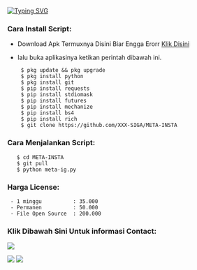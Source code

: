 [![Typing SVG](https://readme-typing-svg.herokuapp.com?font=Neuton&size=27&color=8A2BE2&background=000000&center=true&vCenter=true&width=700&height=80&lines=+😈+INI+ADALAH+SCRIPT+CRACK+AKUN+INSTAGRAM+💻+😈)](https://git.io/typing-svg)


</p>

<h3 align="left">Cara Install Script:</h3>

- Download Apk Termuxnya Disini Biar Engga Erorr <a href="https://f-droid.org/repo/com.termux_117.apk">Klik Disini</a>

- lalu buka aplikasinya ketikan perintah dibawah ini.

       $ pkg update && pkg upgrade
       $ pkg install python 
       $ pkg install git
       $ pip install requests
       $ pip install stdiomask
       $ pip install futures
       $ pip install mechanize
       $ pip install bs4
       $ pip install rich
       $ git clone https://github.com/XXX-SIGA/META-INSTA
       

<h3 align="left">Cara Menjalankan Script:</h3>

       $ cd META-INSTA
       $ git pull
       $ python meta-ig.py


<h3 align="left">Harga License:</h3>
     
     - 1 minggu          : 35.000
     - Permanen          : 50.000
     - File Open Source  : 200.000

<h3 align="left">Klik Dibawah Sini Untuk informasi Contact:</h3>

[![](https://img.shields.io/badge/Github-black?logo=Github&logoColor=black&labelColor=white)](https://github.com/XXX-SIGA)


[![](https://img.shields.io/badge/Facebook-blue?logo=Facebook&logoColor=blue&labelColor=white)](https://www.facebook.com/kemas.rifki.75)
[![](https://img.shields.io/badge/Whatsapp-CHAT-red?logo=Whatsapp&logoColor=Brightgreen&labelColor=white)](https://wa.me/6282277004825?text=Hello+Siga🔥+)


